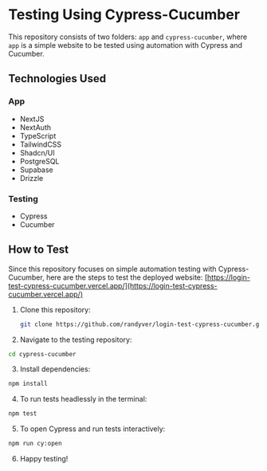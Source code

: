 # Testing Using Cypress-Cucumber

This repository consists of two folders: `app` and `cypress-cucumber`, where `app` is a simple website to be tested using automation with Cypress and Cucumber.

## Technologies Used

### App
- NextJS
- NextAuth
- TypeScript
- TailwindCSS
- Shadcn/UI
- PostgreSQL
- Supabase
- Drizzle

### Testing
- Cypress
- Cucumber

## How to Test

Since this repository focuses on simple automation testing with Cypress-Cucumber, here are the steps to test the deployed website: [https://login-test-cypress-cucumber.vercel.app/](https://login-test-cypress-cucumber.vercel.app/)

1. Clone this repository:
   ```bash
   git clone https://github.com/randyver/login-test-cypress-cucumber.git
   ```
2. Navigate to the testing repository:
```bash
cd cypress-cucumber
```
3. Install dependencies:
```bash
npm install
```
4. To run tests headlessly in the terminal:
```bash
npm test
```
5. To open Cypress and run tests interactively:
```bash
npm run cy:open
```
6. Happy testing!